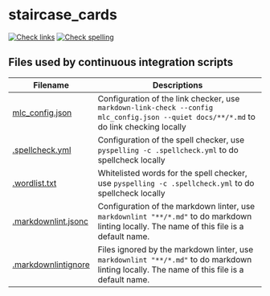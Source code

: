 # staircase_cards

<!-- markdownlint-disable MD013 --><!-- Badges cannot be split up over lines, hence will break 80 characters per line -->

[![Check links](https://github.com/richelbilderbeek/staircase_cards/actions/workflows/check_links.yaml/badge.svg)](https://github.com/richelbilderbeek/staircase_cards/actions/workflows/check_links.yaml)
[![Check spelling](https://github.com/richelbilderbeek/staircase_cards/actions/workflows/check_spelling.yaml/badge.svg)](https://github.com/richelbilderbeek/staircase_cards/actions/workflows/check_spelling.yaml)

<!-- markdownlint-disable MD013 -->

## Files used by continuous integration scripts

<!-- markdownlint-disable MD013 --><!-- Tables cannot be split up over lines, hence will break 80 characters per line -->

Filename                              |Descriptions
--------------------------------------|--------------------------------------------------------------------------------------------------------------------------------------
[mlc_config.json](mlc_config.json)    |Configuration of the link checker, use `markdown-link-check --config mlc_config.json --quiet docs/**/*.md` to do link checking locally
[.spellcheck.yml](.spellcheck.yml)    |Configuration of the spell checker, use `pyspelling -c .spellcheck.yml` to do spellcheck locally
[.wordlist.txt](.wordlist.txt)        |Whitelisted words for the spell checker, use `pyspelling -c .spellcheck.yml` to do spellcheck locally
[.markdownlint.jsonc](.markdownlint.jsonc)|Configuration of the markdown linter, use `markdownlint "**/*.md"` to do markdown linting locally. The name of this file is a default name.
[.markdownlintignore](.markdownlintignore)|Files ignored by the markdown linter, use `markdownlint "**/*.md"` to do markdown linting locally. The name of this file is a default name.

<!-- markdownlint-enable MD013 -->
